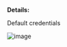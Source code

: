 


**Details:**

Default credentials

![image](https://github.com/user-attachments/assets/3d682e2e-ffbb-44c5-bc32-c57017ccf319)

